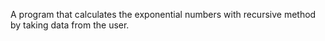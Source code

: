 A program that calculates the exponential numbers with recursive method by taking data from the user.